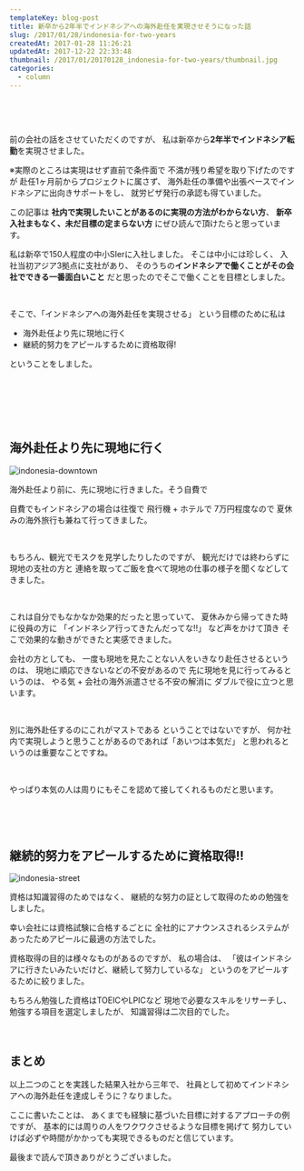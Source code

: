 ```yaml
---
templateKey: blog-post
title: 新卒から2年半でインドネシアへの海外赴任を実現させそうになった話
slug: /2017/01/28/indonesia-for-two-years
createdAt: 2017-01-28 11:26:21
updatedAt: 2017-12-22 22:33:48
thumbnail: /2017/01/20170128_indonesia-for-two-years/thumbnail.jpg
categories:
  - column
---
```


&nbsp;

&nbsp;

前の会社の話をさせていただくのですが、
私は新卒から<strong>2年半でインドネシア転勤</strong>を実現させました。

※実際のところは実現はせず直前で条件面で
不満が残り希望を取り下げたのですが
赴任1ヶ月前からプロジェクトに属さず、
海外赴任の準備や出張ベースでインドネシアに出向きサポートをし、
就労ビザ発行の承認も得ていました。

この記事は
<strong>社内で実現したいことがあるのに実現の方法がわからない方</strong>、
<strong>新卒入社まもなく、未だ目標の定まらない方</strong>
にぜひ読んで頂けたらと思っています。

私は新卒で150人程度の中小SIerに入社しました。
そこは中小には珍しく、
入社当初アジア3拠点に支社があり、
そのうちの<strong>インドネシアで働くことがその会社でできる一番面白いこと</strong>
だと思ったのでそこで働くことを目標としました。

&nbsp;

そこで、「インドネシアへの海外赴任を実現させる」
という目標のために私は
<ul>
 	<li>
海外赴任より先に現地に行く
</li>
 	<li>
継続的努力をアピールするために資格取得!
</li>
</ul>
ということをしました。

&nbsp;

&nbsp;

&nbsp;
<h2>海外赴任より先に現地に行く</h2>


<img class="post-image" src="https://s3-ap-northeast-1.amazonaws.com/statics.ver-1-0.net/uploads/2017/01/20170128_indonesia-for-two-years/indonesia-downtown.jpg" alt="indonesia-downtown"/>

海外赴任より前に、先に現地に行きました。そう自費で

自費でもインドネシアの場合は往復で
飛行機 + ホテルで 7万円程度なので
夏休みの海外旅行も兼ねて行ってきました。

&nbsp;

もちろん、観光でモスクを見学したりしたのですが、
観光だけでは終わらずに現地の支社の方と
連絡を取ってご飯を食べて現地の仕事の様子を聞くなどしてきました。

&nbsp;

これは自分でもなかなか効果的だったと思っていて、
夏休みから帰ってきた時に役員の方に
「インドネシア行ってきたんだってな!!」
など声をかけて頂き
そこで効果的な動きができたと実感できました。

会社の方としても、
一度も現地を見たことない人をいきなり赴任させるというのは、
現地に順応できないなどの不安があるので
先に現地を見に行ってみるというのは、
やる気 + 会社の海外派遣させる不安の解消に
ダブルで役に立つと思います。

&nbsp;

別に海外赴任するのにこれがマストである
ということではないですが、
何か社内で実現しようと思うことがあるのであれば「あいつは本気だ」
と思われるというのは重要なことですね。

&nbsp;

やっぱり本気の人は周りにもそこを認めて接してくれるものだと思います。

&nbsp;

&nbsp;
<h2>継続的努力をアピールするために資格取得!!</h2>

<img class="post-image" src="https://s3-ap-northeast-1.amazonaws.com/statics.ver-1-0.net/uploads/2017/01/20170128_indonesia-for-two-years/indonesia-street.jpg" alt="indonesia-street"/>

資格は知識習得のためではなく、
継続的な努力の証として取得のための勉強をしました。

幸い会社には資格試験に合格するごとに
全社的にアナウンスされるシステムがあったためアピールに最適の方法でした。

資格取得の目的は様々なものがあるのですが、
私の場合は、
「彼はインドネシアに行きたいみたいだけど、継続して努力しているな」
というのをアピールするために絞りました。

もちろん勉強した資格はTOEICやLPICなど
現地で必要なスキルをリサーチし、勉強する項目を選定しましたが、
知識習得は二次目的でした。

&nbsp;
<h2>まとめ</h2>

以上二つのことを実践した結果入社から三年で、
社員として初めてインドネシアへの海外赴任を達成しそうに？なりました。

ここに書いたことは、
あくまでも経験に基づいた目標に対するアプローチの例ですが、
基本的には周りの人をワクワクさせるような目標を掲げて
努力していけば必ずや時間がかかっても実現できるものだと信じています。

最後まで読んで頂きありがとうございました。
